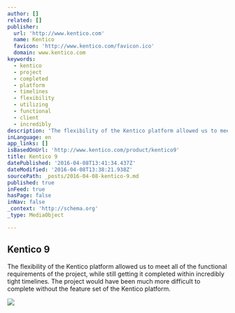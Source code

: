 ```yaml
---
author: []
related: []
publisher:
  url: 'http://www.kentico.com'
  name: Kentico
  favicon: 'http://www.kentico.com/favicon.ico'
  domain: www.kentico.com
keywords:
  - kentico
  - project
  - completed
  - platform
  - timelines
  - flexibility
  - utilizing
  - functional
  - client
  - incredibly
description: 'The flexibility of the Kentico platform allowed us to meet all of the functional requirements of the project, while still getting it completed within incredibly tight timelines. The project would have been much more difficult to complete without the feature set of the Kentico platform.'
inLanguage: en
app_links: []
isBasedOnUrl: 'http://www.kentico.com/product/kentico9'
title: Kentico 9
datePublished: '2016-04-08T13:41:34.437Z'
dateModified: '2016-04-08T13:38:21.938Z'
sourcePath: _posts/2016-04-08-kentico-9.md
published: true
inFeed: true
hasPage: false
inNav: false
_context: 'http://schema.org'
_type: MediaObject

---
```

<article style=""><h1>Kentico 9</h1><p>The flexibility of the Kentico platform allowed us to meet all of the functional requirements of the project, while still getting it completed within incredibly tight timelines. The project would have been much more difficult to complete without the feature set of the Kentico platform.</p><img src="http://www.kentico.com/getmedia/00ec343b-2792-4b68-9581-db70d086f030/1200x630-Opengraph-Kentico-9-new-technologies" /></article>